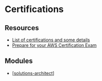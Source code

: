 Certifications
===

Resources
---

- [List of certifications and some details][1]
- [Prepare for your AWS Certification Exam][2]

<!-- Links -->
[1]: https://courses.datacumulus.com/
[2]: https://aws.amazon.com/certification/certification-prep/


Modules
---

- [[solutions-architect]]

[//begin]: # "Autogenerated link references for markdown compatibility"
[solutions-architect]: solutions-architect/solutions-architect.md "Solutions Architect"
[//end]: # "Autogenerated link references"